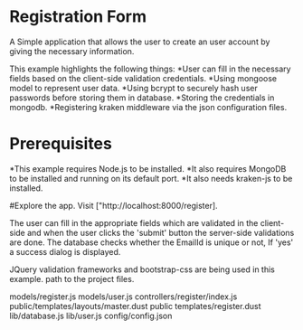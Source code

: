 # Registration Form

A Simple application that allows the user to create an user account by giving the necessary information.

This example highlights the following things:
*User can fill in the necessary fields based on the client-side validation credentials.
*Using mongoose model to represent user data.
*Using bcrypt to securely hash user passwords before storing them in database.
*Storing the credentials in mongodb.
*Registering kraken middleware via the json configuration files.

# Prerequisites
*This example requires Node.js to be installed.
*It also requires MongoDB to be installed and running on its default port.
*It also needs kraken-js to be installed.

#Explore the app.
Visit ["http://localhost:8000/register].

The user can fill in the appropriate fields which are validated in the client-side and when the user clicks the 'submit'  button the server-side validations are done.
The database checks whether the EmailId is unique or not, If 'yes' a success dialog is displayed.

JQuery validation frameworks and bootstrap-css are being used in this example.
path to the project files.

models/register.js
models/user.js
controllers/register/index.js
public/templates/layouts/master.dust
public templates/register.dust
lib/database.js
lib/user.js
config/config.json